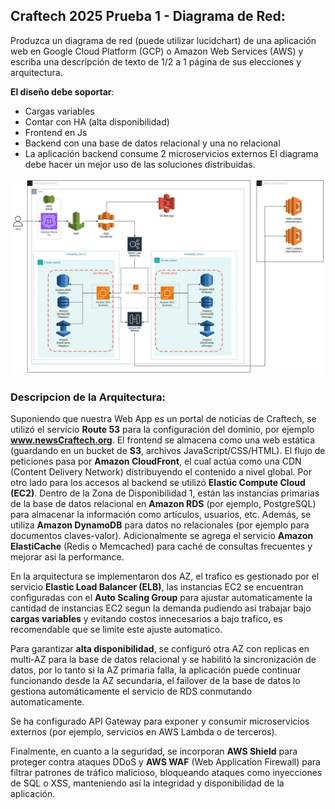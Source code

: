 ## Craftech 2025 Prueba 1 - Diagrama de Red:
Produzca un diagrama de red (puede utilizar lucidchart) de una aplicación web en Google Cloud Platform (GCP) o Amazon Web Services (AWS) y escriba una descripción de texto de 1/2 a 1 página de sus elecciones y arquitectura.

**El diseño debe soportar**:
- Cargas variables
- Contar con HA (alta disponibilidad)
- Frontend en Js
- Backend con una base de datos relacional y una no relacional
- La aplicación backend consume 2 microservicios externos
El diagrama debe hacer un mejor uso de las soluciones distribuidas.

<p align="center">
  <img src="img/aws-architecture.drawio-prueba-1.jpg"/>
</p>

### Descripcion de la Arquitectura:
Suponiendo que nuestra Web App es un portal de noticias de Craftech, se utilizó el servicio **Route 53** para la configuración del dominio, por ejemplo **www.newsCraftech.org**. El frontend se almacena como una web estática (guardando en un bucket de **S3**, archivos JavaScript/CSS/HTML). El flujo de peticiones pasa por **Amazon CloudFront**, el cual actúa como una CDN (Content Delivery Network) distribuyendo el contenido a nivel global. Por otro lado para los accesos al backend se utilizó **Elastic Compute Cloud (EC2)**. Dentro de la Zona de Disponibilidad 1, están las instancias primarias de la base de datos relacional en **Amazon RDS** (por ejemplo, PostgreSQL) para almacenar la información como artículos, usuarios, etc. Además, se utiliza **Amazon DynamoDB** para datos no relacionales (por ejemplo para documentos claves-valor). Adicionalmente se agrega el servicio **Amazon ElastiCache** (Redis o Memcached) para caché de consultas frecuentes y mejorar asi la performance.

En la arquitectura se implementaron dos AZ, el trafico es gestionado por el servicio **Elastic Load Balancer (ELB)**, las instancias EC2 se encuentran configuradas con el **Auto Scaling Group** para ajustar automaticamente la cantidad de instancias EC2 segun la demanda pudiendo asi trabajar bajo **cargas variables** y evitando costos innecesarios a bajo trafico, es recomendable que se limite este ajuste automatico.

Para garantizar **alta disponibilidad**, se configuró otra AZ con replicas en multi-AZ para la base de datos relacional y se habilitó la sincronización de datos, por lo tanto si la AZ primaria falla, la aplicación puede continuar funcionando desde la AZ secundaria, el failover de la base de datos lo gestiona automáticamente el servicio de RDS conmutando automaticamente. 

Se ha configurado API Gateway para exponer y consumir microservicios externos (por ejemplo, servicios en AWS Lambda o de terceros).

Finalmente, en cuanto a la seguridad, se incorporan **AWS Shield** para proteger contra ataques DDoS y **AWS WAF** (Web Application Firewall) para filtrar patrones de tráfico malicioso, bloqueando ataques como inyecciones de SQL o XSS, manteniendo así la integridad y disponibilidad de la aplicación.